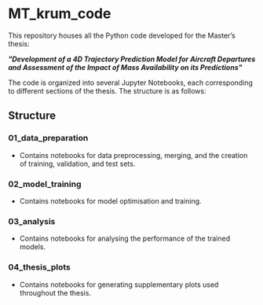 # MT_krum_code
This repository houses all the Python code developed for the Master’s thesis:

***"Development of a 4D Trajectory Prediction Model for Aircraft Departures and Assessment of the Impact of Mass Availability on its Predictions"***

The code is organized into several Jupyter Notebooks, each corresponding to different sections of the thesis. The structure is as follows:

## Structure
### 01_data_preparation
- Contains notebooks for data preprocessing, merging, and the creation of training, validation, and test sets.

### 02_model_training
- Contains notebooks for model optimisation and training.

### 03_analysis
- Contains  notebooks for analysing the performance of the trained models.

### 04_thesis_plots
- Contains notebooks for generating supplementary plots used throughout the thesis.